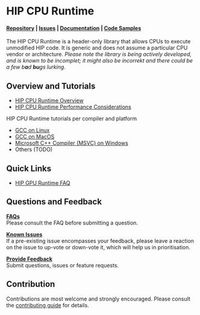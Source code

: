 # HIP CPU Runtime #

#### [Repository](https://github.com/ROCm-Developer-Tools/HIP-CPU) | [Issues](https://github.com/ROCm-Developer-Tools/HIP-CPU/issues) | [Documentation](/docs) | [Code Samples](/examples) ####

The HIP CPU Runtime is a header-only library that allows CPUs to execute
unmodified HIP code. It is generic and does not assume a particular CPU vendor
or architecture. _Please note the library is being actively developed, and is_
_known to be incomplet; it might also be incorrekt and there could be a few_
_b**a**d **bu**gs lurking_.

## Overview and Tutorials ##

* [HIP CPU Runtime Overview](/docs/overview.md)
* [HIP CPU Runtime Performance Considerations](/docs/performance.md)

HIP CPU Runtime tutorials per compiler and platform

* [GCC on Linux](/docs/gcc_linux.md)
* [GCC on MacOS](/docs/gcc_macos.md)
* [Microsoft C++ Compiler (MSVC) on Windows](/docs/msvc.md)
* Others (TODO)

## Quick Links ##

* [HIP GPU Runtime FAQ](https://github.com/ROCm-Developer-Tools/HIP/blob/master/docs/markdown/hip_faq.md)

## Questions and Feedback ##

**[FAQs](docs/faq.md)**\
Please consult the FAQ before submitting a question.

**[Known Issues](https://github.com/ROCm-Developer-Tools/HIP-CPU/issues)**\
If a pre-existing issue encompasses your feedback, please leave a reaction on
the issue to up-vote or down-vote it, which will help us in prioritisation.

**[Provide Feedback](https://github.com/ROCm-Developer-Tools/HIP-CPU/issues/new/choose)**\
Submit questions, issues or feature requests.

## Contribution ##

Contributions are most welcome and strongly encouraged. Please consult the
[contributing guide](CONTRIBUTING.md) for details.
